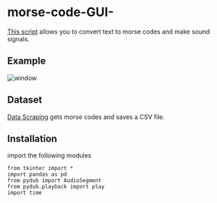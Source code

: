 # morse-code-GUI-
[This script](https://github.com/taishi-nammoto/morse-code-GUI-/blob/main/main.py) allows you to convert text to morse codes and make sound signals.

## Example 
![window](https://github.com/taishi-nammoto/morse-code-GUI-/blob/main/Data/sample.png)

## Dataset
[Data Scraping](https://github.com/taishi-nammoto/morse-code-GUI-/blob/main/data_scraping.ipynb) gets morse codes and saves a CSV file. 

## Installation 
import the following modules
```
from tkinter import *
import pandas as pd 
from pydub import AudioSegment
from pydub.playback import play
import time
```
